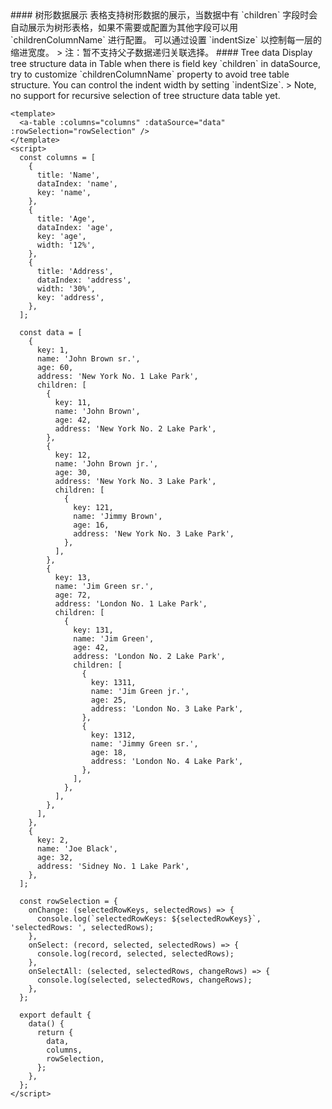 <cn>
#### 树形数据展示
表格支持树形数据的展示，当数据中有 `children` 字段时会自动展示为树形表格，如果不需要或配置为其他字段可以用 `childrenColumnName` 进行配置。
可以通过设置 `indentSize` 以控制每一层的缩进宽度。
> 注：暂不支持父子数据递归关联选择。
</cn>

<us>
#### Tree data
Display tree structure data in Table when there is field key `children` in dataSource, try to customize `childrenColumnName` property to avoid tree table structure.
You can control the indent width by setting `indentSize`.
> Note, no support for recursive selection of tree structure data table yet.
</us>

```tpl
<template>
  <a-table :columns="columns" :dataSource="data" :rowSelection="rowSelection" />
</template>
<script>
  const columns = [
    {
      title: 'Name',
      dataIndex: 'name',
      key: 'name',
    },
    {
      title: 'Age',
      dataIndex: 'age',
      key: 'age',
      width: '12%',
    },
    {
      title: 'Address',
      dataIndex: 'address',
      width: '30%',
      key: 'address',
    },
  ];

  const data = [
    {
      key: 1,
      name: 'John Brown sr.',
      age: 60,
      address: 'New York No. 1 Lake Park',
      children: [
        {
          key: 11,
          name: 'John Brown',
          age: 42,
          address: 'New York No. 2 Lake Park',
        },
        {
          key: 12,
          name: 'John Brown jr.',
          age: 30,
          address: 'New York No. 3 Lake Park',
          children: [
            {
              key: 121,
              name: 'Jimmy Brown',
              age: 16,
              address: 'New York No. 3 Lake Park',
            },
          ],
        },
        {
          key: 13,
          name: 'Jim Green sr.',
          age: 72,
          address: 'London No. 1 Lake Park',
          children: [
            {
              key: 131,
              name: 'Jim Green',
              age: 42,
              address: 'London No. 2 Lake Park',
              children: [
                {
                  key: 1311,
                  name: 'Jim Green jr.',
                  age: 25,
                  address: 'London No. 3 Lake Park',
                },
                {
                  key: 1312,
                  name: 'Jimmy Green sr.',
                  age: 18,
                  address: 'London No. 4 Lake Park',
                },
              ],
            },
          ],
        },
      ],
    },
    {
      key: 2,
      name: 'Joe Black',
      age: 32,
      address: 'Sidney No. 1 Lake Park',
    },
  ];

  const rowSelection = {
    onChange: (selectedRowKeys, selectedRows) => {
      console.log(`selectedRowKeys: ${selectedRowKeys}`, 'selectedRows: ', selectedRows);
    },
    onSelect: (record, selected, selectedRows) => {
      console.log(record, selected, selectedRows);
    },
    onSelectAll: (selected, selectedRows, changeRows) => {
      console.log(selected, selectedRows, changeRows);
    },
  };

  export default {
    data() {
      return {
        data,
        columns,
        rowSelection,
      };
    },
  };
</script>
```
